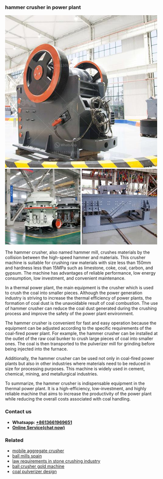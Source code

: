 <h3>hammer crusher in power plant</h3><img src='1702260391.jpg' alt=''><p>The hammer crusher, also named hammer mill, crushes materials by the collision between the high-speed hammer and materials. This crusher machine is suitable for crushing raw materials with size less than 150mm and hardness less than 15MPa such as limestone, coke, coal, carbon, and gypsum. The machine has advantages of reliable performance, low energy consumption, low investment, and convenient maintenance.</p><p>In a thermal power plant, the main equipment is the crusher which is used to crush the coal into smaller pieces. Although the power generation industry is striving to increase the thermal efficiency of power plants, the formation of coal dust is the unavoidable result of coal combustion. The use of hammer crusher can reduce the coal dust generated during the crushing process and improve the safety of the power plant environment.</p><p>The hammer crusher is convenient for fast and easy operation because the equipment can be adjusted according to the specific requirements of the coal-fired power plant. For example, the hammer crusher can be installed at the outlet of the raw coal bunker to crush large pieces of coal into smaller ones. The coal is then transported to the pulverizer mill for grinding before being injected into the furnace.</p><p>Additionally, the hammer crusher can be used not only in coal-fired power plants but also in other industries where materials need to be reduced in size for processing purposes. This machine is widely used in cement, chemical, mining, and metallurgical industries.</p><p>To summarize, the hammer crusher is indispensable equipment in the thermal power plant. It is a high-efficiency, low-investment, and highly reliable machine that aims to increase the productivity of the power plant while reducing the overall costs associated with coal handling.</p><h3>Contact us</h3><ul><li><strong>Whatsapp:&nbsp;<a href="https://wa.me/8613661969651">+8613661969651</a></strong></li><li><a href="https://swt.shibang-china.com/?git&amp;zhl&amp;hammer crusher in power plant"><strong>Online Service(chat now)</strong></a></li></ul><h3>Related</h3><ul><li><a href='mobile aggregate crusher.md'>mobile aggregate crusher</a></li><li><a href='ball mills spain.md'>ball mills spain</a></li><li><a href='law requirements in stone crushing industry.md'>law requirements in stone crushing industry</a></li><li><a href='ball crusher gold machine.md'>ball crusher gold machine</a></li><li><a href='coal pulverizer design.md'>coal pulverizer design</a></li></ul>